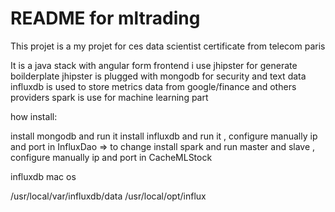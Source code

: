 README for mltrading
==========================

This projet is a my projet for ces data scientist certificate from telecom paris

It is a java stack with angular form frontend
i use jhipster for generate boilderplate
jhipster is plugged with mongodb for security and text data
influxdb is used to store metrics data from google/finance and others providers
spark is use for machine learning part

how install:

install mongodb and run it 
install influxdb and run it , configure manually ip and port in InfluxDao => to change
install spark and run master and slave , configure manually ip and port in CacheMLStock




influxdb mac os
                                                                                                       
/usr/local/var/influxdb/data
/usr/local/opt/influx
